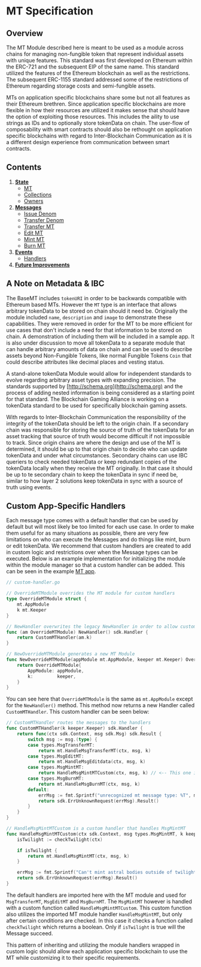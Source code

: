 <!--
order: 0
title: MT Overview
parent:
  title: "MT"
-->

# MT Specification

## Overview

The MT Module described here is meant to be used as a module across chains for managing non-fungible token that represent individual assets with unique features. This standard was first developed on Ethereum within the ERC-721 and the subsequent EIP of the same name. This standard utilized the features of the Ethereum blockchain as well as the restrictions. The subsequent ERC-1155 standard addressed some of the restrictions of Ethereum regarding storage costs and semi-fungible assets.

MTs on application specific blockchains share some but not all features as their Ethereum brethren. Since application specific blockchains are more flexible in how their resources are utilized it makes sense that should have the option of exploiting those resources. This includes the aility to use strings as IDs and to optionally store tokenData on chain. The user-flow of composability with smart contracts should also be rethought on application specific blockchains with regard to Inter-Blockchain Communication as it is a different design experience from communication between smart contracts.

## Contents

1. **[State](./01_state.md)**
   - [MT](./01_state.md#mt)
   - [Collections](./01_state.md#collections)
   - [Owners](./01_state.md#owners)
1. **[Messages](./02_messages.md)**
   - [Issue Denom](./02_messages.md#msgissuedenom)
   - [Transfer Denom](./02_messages.md#msgtransferdenom)
   - [Transfer MT](./02_messages.md#msgtransfermt)
   - [Edit MT](./02_messages.md#msgtransfermt)
   - [Mint MT](./02_messages.md#msgmintmt)
   - [Burn MT](./02_messages.md#msgburnmt)
1. **[Events](./03_events.md)**
   - [Handlers](03_events.md#handlers)
1. **[Future Improvements](./04_future_improvements.md)**

## A Note on Metadata & IBC

The BaseMT includes `tokenURI` in order to be backwards compatible with Ethereum based MTs. However the `MT` type is an interface that allows arbitrary tokenData to be stored on chain should it need be. Originally the module included `name`, `description` and `image` to demonstrate these capabilities. They were removed in order for the MT to be more efficient for use cases that don't include a need for that information to be stored on chain. A demonstration of including them will be included in a sample app. It is also under discussion to move all tokenData to a separate module that can handle arbitrary amounts of data on chain and can be used to describe assets beyond Non-Fungible Tokens, like normal Fungible Tokens `Coin` that could describe attributes like decimal places and vesting status.

A stand-alone tokenData Module would allow for independent standards to evolve regarding arbitrary asset types with expanding precision. The standards supported by [http://schema.org](http://schema.org) and the process of adding nested information is being considered as a starting point for that standard. The Blockchain Gaming Alliance is working on a tokenData standard to be used for specifically blockchain gaming assets.

With regards to Inter-Blockchain Communication the responsibility of the integrity of the tokenData should be left to the origin chain. If a secondary chain was responsible for storing the source of truth of the tokenData for an asset tracking that source of truth would become difficult if not impossible to track. Since origin chains are where the design and use of the MT is determined, it should be up to that origin chain to decide who can update tokenData and under what circumstances. Secondary chains can use IBC queriers to check needed tokenData or keep redundant copies of the tokenData locally when they receive the MT originally. In that case it should be up to te secondary chain to keep the tokenData in sync if need be, similar to how layer 2 solutions keep tokenData in sync with a source of truth using events.

## Custom App-Specific Handlers

Each message type comes with a default handler that can be used by default but will most likely be too limited for each use case. In order to make them useful for as many situations as possible, there are very few limitations on who can execute the Messages and do things like mint, burn or edit tokenData. We recommend that custom handlers are created to add in custom logic and restrictions over when the Message types can be executed. Below is an example implementation for initializing the module within the module manager so that a custom handler can be added. This can be seen in the example [MT app](https://github.com/okwme/cosmos-mt).

```go
// custom-handler.go

// OverrideMTModule overrides the MT module for custom handlers
type OverrideMTModule struct {
    mt.AppModule
    k mt.Keeper
}

// NewHandler overwrites the legacy NewHandler in order to allow custom logic for handling the messages
func (am OverrideMTModule) NewHandler() sdk.Handler {
    return CustomMTHandler(am.k)
}

// NewOverrideMTModule generates a new MT Module
func NewOverrideMTModule(appModule mt.AppModule, keeper mt.Keeper) OverrideMTModule {
    return OverrideMTModule{
        AppModule: appModule,
        k:         keeper,
    }
}
```

You can see here that `OverrideMTModule` is the same as `mt.AppModule` except for the `NewHandler()` method. This method now returns a new Handler called `CustomMTHandler`. This custom handler can be seen below:

```go
// CustomMTHandler routes the messages to the handlers
func CustomMTHandler(k keeper.Keeper) sdk.Handler {
    return func(ctx sdk.Context, msg sdk.Msg) sdk.Result {
        switch msg := msg.(type) {
        case types.MsgTransferMT:
            return mt.HandleMsgTransferMT(ctx, msg, k)
        case types.MsgEditMT:
            return mt.HandleMsgEditdata(ctx, msg, k)
        case types.MsgMintMT:
            return HandleMsgMintMTCustom(ctx, msg, k) // <-- This one is custom, the others fall back onto the default
        case types.MsgBurnMT:
            return mt.HandleMsgBurnMT(ctx, msg, k)
        default:
            errMsg := fmt.Sprintf("unrecognized mt message type: %T", msg)
            return sdk.ErrUnknownRequest(errMsg).Result()
        }
    }
}

// HandleMsgMintMTCustom is a custom handler that handles MsgMintMT
func HandleMsgMintMTCustom(ctx sdk.Context, msg types.MsgMintMT, k keeper.Keeper) sdk.Result {
    isTwilight := checkTwilight(ctx)

    if isTwilight {
        return mt.HandleMsgMintMT(ctx, msg, k)
    }

    errMsg := fmt.Sprintf("Can't mint astral bodies outside of twilight!")
    return sdk.ErrUnknownRequest(errMsg).Result()
}
```

The default handlers are imported here with the MT module and used for `MsgTransferMT`, `MsgEditMT` and `MsgBurnMT`. The `MsgMintMT` however is handled with a custom function called `HandleMsgMintMTCustom`. This custom function also utilizes the imported MT module handler `HandleMsgMintMT`, but only after certain conditions are checked. In this case it checks a function called `checkTwilight` which returns a boolean. Only if `isTwilight` is true will the Message succeed.

This pattern of inheriting and utilizing the module handlers wrapped in custom logic should allow each application specific blockchain to use the MT while customizing it to their specific requirements.
